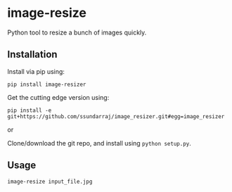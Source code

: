 # image-resize
Python tool to resize a bunch of images quickly.

## Installation

Install via pip using:

`pip install image-resizer`

Get the cutting edge version using:

`pip install -e git+https://github.com/ssundarraj/image_resizer.git#egg=image_resizer`

or

Clone/download the git repo, and install using `python setup.py`.

## Usage

`image-resize input_file.jpg`
